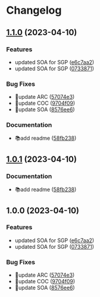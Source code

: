 # Changelog

## [1.1.0](https://github.com/hks2002/sage-assistant-reports/compare/v1.0.1...v1.1.0) (2023-04-10)


### Features

* updated SOA for SGP ([e6c7aa2](https://github.com/hks2002/sage-assistant-reports/commit/e6c7aa2e64633d7a751c7d29b6a6119d8d4e009a))
* updated SOA for SGP ([0733871](https://github.com/hks2002/sage-assistant-reports/commit/0733871ae4a0967711aad0dff2cd2e4ab0fb3b76))


### Bug Fixes

* 🐛update ARC ([57074e3](https://github.com/hks2002/sage-assistant-reports/commit/57074e3a2fc721e6ca5762d4f93541a56017ba36))
* 🐛update COC ([9704f09](https://github.com/hks2002/sage-assistant-reports/commit/9704f09e6ae3aa1db03b0947270718a74f41a059))
* 🐛update SOA ([8576ee6](https://github.com/hks2002/sage-assistant-reports/commit/8576ee65f73df2431eb7d3958bebbd3b53d4ffb9))


### Documentation

* 📚add readme ([58fb238](https://github.com/hks2002/sage-assistant-reports/commit/58fb2386fe5c03f251011806a486edfb0f5cc4c2))

## [1.0.1](https://github.com/hks2002/sage-assistant-reports/compare/v1.0.0...v1.0.1) (2023-04-10)


### Documentation

* 📚add readme ([58fb238](https://github.com/hks2002/sage-assistant-reports/commit/58fb2386fe5c03f251011806a486edfb0f5cc4c2))

## 1.0.0 (2023-04-10)


### Features

* updated SOA for SGP ([e6c7aa2](https://github.com/hks2002/sage-assistant-reports/commit/e6c7aa2e64633d7a751c7d29b6a6119d8d4e009a))
* updated SOA for SGP ([0733871](https://github.com/hks2002/sage-assistant-reports/commit/0733871ae4a0967711aad0dff2cd2e4ab0fb3b76))


### Bug Fixes

* 🐛update ARC ([57074e3](https://github.com/hks2002/sage-assistant-reports/commit/57074e3a2fc721e6ca5762d4f93541a56017ba36))
* 🐛update COC ([9704f09](https://github.com/hks2002/sage-assistant-reports/commit/9704f09e6ae3aa1db03b0947270718a74f41a059))
* 🐛update SOA ([8576ee6](https://github.com/hks2002/sage-assistant-reports/commit/8576ee65f73df2431eb7d3958bebbd3b53d4ffb9))
